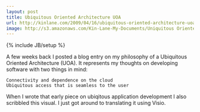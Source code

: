 ```yaml
---
layout: post
title: Ubiquitous Oriented Architecture UOA
url: http://kinlane.com/2009/04/16/ubiquitous-oriented-architecture-uoa-2/
image: http://s3.amazonaws.com/Kin-Lane-My-Documents/Uniquitous Oriented Architecture/Uniquitous Oriented Architecture.jpg
---
```

{% include JB/setup %}
A few weeks back I posted a blog entry on my philosophy of a Ubiquitous Oriented Architecture (UOA). It represents my thoughts on developing software with two things in mind:

	Connectivity and dependence on the cloud
	Ubiquitous access that is seamless to the user

When I wrote that early piece on ubiqitous application development I also scribbled this visual. I just got around to translating it using Visio.


 

 

 




